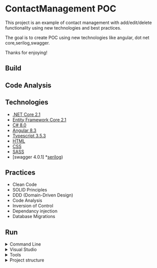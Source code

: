 # ContactManagement POC

This project is an example of contact management with add/edit/delete functionality using new technologies and best practices.

The goal is to create POC using new technologies like angular, dot net core,serilog,swagger.

Thanks for enjoying!

## Build


## Code Analysis


## Technologies

* [.NET Core 2.1](https://dotnet.microsoft.com/download/dotnet-core/2.1)
* [Entity Framework Core 2.1](https://docs.microsoft.com/en-us/ef/core)
* [C# 8.0](https://docs.microsoft.com/en-us/dotnet/csharp)
* [Angular 8.3](https://angular.io/docs)
* [Typescript 3.5.3](https://www.typescriptlang.org/docs/home.html)
* [HTML](https://www.w3schools.com/html)
* [CSS](https://www.w3schools.com/css)
* [SASS](https://sass-lang.com)
* [swagger 4.0.1]
*[serilog](https://serilog.net/))

## Practices

* Clean Code
* SOLID Principles
* DDD (Domain-Driven Design)
* Code Analysis
* Inversion of Control
* Dependancy injection
* Database Migrations



## Run

<details>
<summary>Command Line</summary>

#### Prerequisites

* [.NET Core SDK](https://aka.ms/dotnet-download)
* [SQL Server](https://go.microsoft.com/fwlink/?linkid=853016)
* [Node.js](https://nodejs.org)
* [Angular CLI](https://cli.angular.io)

#### Steps
1.Open directory **source\SqlScript in sql server management studi and run it by pressing F5
2. Open directory **source\Front_End\contactMangementUI\src\environments\environment.ts**.change api url with your url.
3.Open directory **source\Front_End\contactMangementUI** in command line and execute **npm run install**.
4. open directory **ContactManagement\ContactManagement.API\appsettings.json** change database connection string with your connection string.
5. Open directory **source\ContactManagement\ContactManagement.API** in command line and execute **dotnet run**.
6. Need to create and install sel ssl certificate to access api over https.

</details>

<details>
<summary>Visual Studio</summary>

#### Prerequisites

* [.NET Core SDK](https://aka.ms/dotnet-download)
* [SQL Server](https://go.microsoft.com/fwlink/?linkid=853016)
* [Visual Studio 2017](https://visualstudio.microsoft.com/vs/older-downloads/)
* [Node.js](https://nodejs.org)
* [Angular CLI](https://cli.angular.io)

#### Steps

1.Open directory **source\SqlScript in sql server management studi and run it by pressing F5
2. Open directory **source\Front_End\contactMangementUI\src\environments\environment.ts**.change api url with your url.
3.Open directory **source\Front_End\contactMangementUI** in command line and execute **npm run install**.
4. open directory **ContactManagement\ContactManagement.API\appsettings.json** change database connection string with your connection string.
5. Open **source\ContactManagement\ContactManagement** directory in Visual Studio 2017..
6. Press **F5**.

</details>


<details>
<summary>Tools</summary>

* [Visual Studio](https://visualstudio.microsoft.com)
* [Visual Studio Code](https://code.visualstudio.com)
* [SQL Server](https://www.microsoft.com/sql-server)
* [Node.js](https://nodejs.org)
* [Angular CLI](https://cli.angular.io)
* [Postman](https://www.getpostman.com)


</details>
<details>
<summary>Project structure</summary>

* We have consolidate one soln contact management. It contain 4 diffrent project/ class libraries.
  1) ContactManagement.API :- This is main restful api project. It contain required controller and related filter/configuration logic. This project have refrence of business layer to get required data. We implemented dependancy injection to create loosely coupled architecture.
  2) ContactManagement.BusinessManager :- This contain business logic related to project.This called data access layer to fetch data from database.
  3) ContactManagement.Repository :- We have used entity framework to fetch data from database. We stored data into sql server.This project fetch data from database and passed to business layer.
  4)ContactMangement.Logger :- This project is centralise logging system for our project. We have used serilog to log error messages and info message in database as well as in file.
</details>



